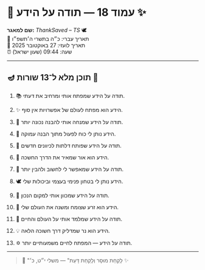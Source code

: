 # 📜 עמוד 18 — תודה על הידע ✨

**שם למאגר:** _ThankSaved – TS_ 🕊️  
📅 תאריך עברי: כ״ה בתשרי ה׳תשפ״ו  
📅 תאריך לועזי: 27 באוקטובר 2025  
⏰ שעה: 09:44 (שעון ישראל)

---

## 🪔 תוכן מלא ל־13 שורות 📖

1. 📚 תודה על הידע שמפתח אותי ומרחיב את דעתי.
    
2. ✨ הידע הוא מפתח לעולם של אפשרויות אין סוף.
    
3. 🧠 תודה על הידע שמנחה אותי להבנה נכונה יותר.
    
4. 🌟 הידע נותן לי כוח לפעול מתוך הבנה עמוקה.
    
5. 🔑 תודה על הידע שפותח דלתות לכיוונים חדשים.
    
6. 💫 הידע הוא אור שמאיר את הדרך החשכה.
    
7. 🌈 תודה על הידע שמאפשר לי לחשוב ולהבין יותר.
    
8. 🕊️ הידע נותן לי בטחון פנימי בעצמי וביכולות שלי.
    
9. 🧭 תודה על הידע שמכוון אותי למקום הנכון.
    
10. 🌱 הידע הוא זרע שצומח ומשנה את העולם שלי.
    
11. 📖 תודה על הידע שמלמד אותי על העולם והחיים.
    
12. 💡 הידע הוא נר שמדליק דרך חשוכה הלאה.
    
13. ✡️ תודה על הידע — המפתח לחיים משמעותיים יותר.
    

---

> 📜 "לָקַחַת מוּסָר וְלָקַחַת דָּעַת" — משלי י״ט, כ׳ ✨

